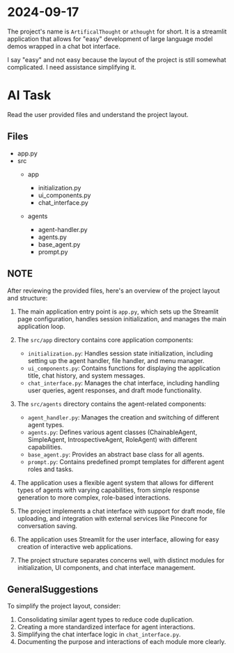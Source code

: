# 2024-09-17
The project's name is `ArtificalThought` or `athought` for short. It is a streamlit application that allows for "easy" development of large language model demos wrapped in a chat bot interface.

I say "easy" and not easy because the layout of the project is still somewhat complicated. I need assistance simplifying it.

# AI Task
Read the user provided files and understand the project layout.


## Files
- app.py
- src
    - app
        - initialization.py
        - ui_components.py
        - chat_interface.py

    - agents
        - agent-handler.py
        - agents.py
        - base_agent.py
        - prompt.py


## NOTE
After reviewing the provided files, here's an overview of the project layout and structure:

1. The main application entry point is `app.py`, which sets up the Streamlit page configuration, handles session initialization, and manages the main application loop.

2. The `src/app` directory contains core application components:
   - `initialization.py`: Handles session state initialization, including setting up the agent handler, file handler, and menu manager.
   - `ui_components.py`: Contains functions for displaying the application title, chat history, and system messages.
   - `chat_interface.py`: Manages the chat interface, including handling user queries, agent responses, and draft mode functionality.

3. The `src/agents` directory contains the agent-related components:
   - `agent_handler.py`: Manages the creation and switching of different agent types.
   - `agents.py`: Defines various agent classes (ChainableAgent, SimpleAgent, IntrospectiveAgent, RoleAgent) with different capabilities.
   - `base_agent.py`: Provides an abstract base class for all agents.
   - `prompt.py`: Contains predefined prompt templates for different agent roles and tasks.

4. The application uses a flexible agent system that allows for different types of agents with varying capabilities, from simple response generation to more complex, role-based interactions.

5. The project implements a chat interface with support for draft mode, file uploading, and integration with external services like Pinecone for conversation saving.

6. The application uses Streamlit for the user interface, allowing for easy creation of interactive web applications.

7. The project structure separates concerns well, with distinct modules for initialization, UI components, and chat interface management.

## GeneralSuggestions
To simplify the project layout, consider:

1. Consolidating similar agent types to reduce code duplication.
2. Creating a more standardized interface for agent interactions.
3. Simplifying the chat interface logic in `chat_interface.py`.
4. Documenting the purpose and interactions of each module more clearly.

